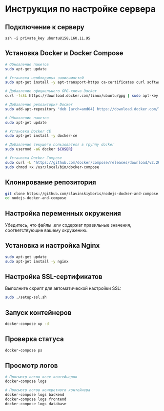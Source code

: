 # Инструкция по настройке сервера

## Подключение к серверу

```
ssh -i private_key ubuntu@158.160.11.95
```

## Установка Docker и Docker Compose

```bash
# Обновление пакетов
sudo apt-get update

# Установка необходимых зависимостей
sudo apt-get install -y apt-transport-https ca-certificates curl software-properties-common

# Добавление официального GPG-ключа Docker
curl -fsSL https://download.docker.com/linux/ubuntu/gpg | sudo apt-key add -

# Добавление репозитория Docker
sudo add-apt-repository "deb [arch=amd64] https://download.docker.com/linux/ubuntu $(lsb_release -cs) stable"

# Обновление пакетов
sudo apt-get update

# Установка Docker CE
sudo apt-get install -y docker-ce

# Добавление текущего пользователя в группу docker
sudo usermod -aG docker ${USER}

# Установка Docker Compose
sudo curl -L "https://github.com/docker/compose/releases/download/v2.20.3/docker-compose-$(uname -s)-$(uname -m)" -o /usr/local/bin/docker-compose
sudo chmod +x /usr/local/bin/docker-compose
```

## Клонирование репозитория

```bash
git clone https://github.com/slavinskiyboris/nodejs-docker-and-compose.git
cd nodejs-docker-and-compose
```

## Настройка переменных окружения

Убедитесь, что файлы .env содержат правильные значения, соответствующие вашему окружению.

## Установка и настройка Nginx

```bash
sudo apt-get update
sudo apt-get install -y nginx
```

## Настройка SSL-сертификатов

Выполните скрипт для автоматической настройки SSL:

```bash
sudo ./setup-ssl.sh
```

## Запуск контейнеров

```bash
docker-compose up -d
```

## Проверка статуса

```bash
docker-compose ps
```

## Просмотр логов

```bash
# Просмотр логов всех контейнеров
docker-compose logs

# Просмотр логов конкретного контейнера
docker-compose logs backend
docker-compose logs frontend
docker-compose logs database
``` 